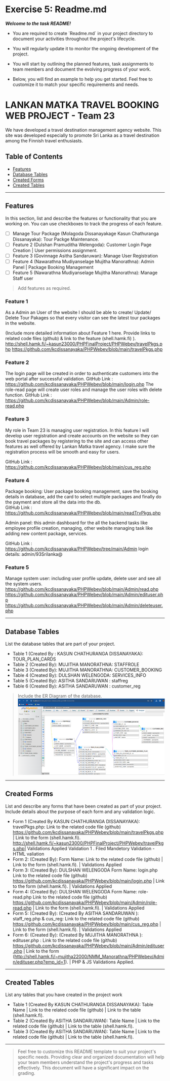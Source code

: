 # Exercise 5: Readme.md

***Welcome to the task README!***

- You are required to create ´Readme.md´ in your project directory to document your activities throughout the project's lifecycle. 
- You will regularly update it to monitor the ongoing development of the project. 

- You will start by outlining the planned features, task assignments to team members and document the evolving progress of your work. 

- Below, you will find an example to help you get started. Feel free to customize it to match your specific requirements and needs.

# LANKAN MATKA TRAVEL BOOKING WEB PROJECT - Team 23

We have developed a travel destination management agency website. This site was developed especially to promote Sri Lanka as a travel destination among the Finnish travel enthusiasts.

## Table of Contents
- [Features](#features)
- [Database Tables](#database-tables)
- [Created Forms](#created-forms)
- [Created Tables](#created-tables)

---

## Features

In this section, list and describe the features or functionality that you are working on. You can use checkboxes to track the progress of each feature.

- [ ] Manage Tour Package (Molagoda Dissanayakage Kasun Chathuranga Dissanayaka): Tour Packge Maintenance. 
- [ ] Feature 2 (Dulshan Pramuditha Welengoda): Customer Login Page Creation | User permissions assignment.
- [ ] Feature 3 (Govinnage Asitha Sandaruwan): Manage User Registration
- [ ] Feature 4 (Nawarathna Mudiyanselage Mujitha Manorathna): Admin Panel | Package Booking Management
- [ ] Feature 5 (Nawarathna Mudiyanselage Mujitha Manorathna): Manage Staff user

> Add features as required. 

### Feature 1

As a Admin an User of the website I should be able to create/ Update/ Delete  Tour Pakages so that every visitor can see the latest tour packages in the website.

 (Include more detailed information about Feature 1 here. Provide links to related code files (github) & link to the feature (shell.hamk.fi) ).
 http://shell.hamk.fi/~kasun23000/PHPFinalProject/PHPWebev/travelPkgs.php
 https://github.com/kcdissanayaka/PHPWebev/blob/main/travelPkgs.php

### Feature 2

The login page will be created in order to authenticate customers into the web portal after successful validation.
GitHub Link : https://github.com/kcdissanayaka/PHPWebev/blob/main/login.php
The role-read page will create user roles and manage the user roles with delete function.
GitHub Link : https://github.com/kcdissanayaka/PHPWebev/blob/main/Admin/role-read.php

### Feature 3

My role in Team 23 is managing user registration. In this feature I will develop user registration and create accounts on the website so they can book travel packages by registering to the site and can access other features as well offered by Lankan Matka travel agency. I make sure the registration process will be smooth and easy for users.

GitHub Link : https://github.com/kcdissanayaka/PHPWebev/blob/main/cus_reg.php

### Feature 4

Package booking: User package booking management, save the booking details in database, add the card to select multiple packages and finally do the payment and store all the data into the db.   
GitHub Link : https://github.com/kcdissanayaka/PHPWebev/blob/main/readTrvPkgs.php

Admin panel: this admin dashboard for the all the backend tasks like employee profile creation, managing, other website managing task like adding new content package, services. 

GitHub Link : https://github.com/kcdissanayaka/PHPWebev/tree/main/Admin
login details: 
admin/93Srilanka@

### Feature 5

Manage system user: including user profile update, delete user and see all the system users. 
https://github.com/kcdissanayaka/PHPWebev/blob/main/Admin/read.php
https://github.com/kcdissanayaka/PHPWebev/blob/main/Admin/edituser.php
https://github.com/kcdissanayaka/PHPWebev/blob/main/Admin/deleteuser.php

---

## Database Tables

List the database tables that are part of your project. 

- Table 1 (Created By : KASUN CHATHURANGA DISSANAYAKA): TOUR_PLAN_CARDS
- Table 2 (Created By): MUJITHA MANORATHNA: STAFFROLE 
- Table 3 (Created By): MUJITHA MANORATHNA: CUSTOMER_BOOKING 
- Table 4 (Created By): DULSHAN WELENGODA: SERVICES_INFO 
- Table 5 (Created By): ASITHA SANDARUWAN : staffreg
- Table 6 (Created By): ASITHA SANDARUWAN : customer_reg

> Include the ER Diagram of the database. 
![ERD-DIAGRAM LANKAN MATKA](assets/images/PROJECT_ERD/LankanMatkaERD.png)

---

## Created Forms

List and describe any forms that have been created as part of your project. Include details about the purpose of each form and any validation logic.

- Form 1 (Created By KASUN CHATHURANGA DISSANAYAKA): travelPkgs.php: Link to the related code file (github) https://github.com/kcdissanayaka/PHPWebev/blob/main/travelPkgs.php | Link to the form (shell.hamk.fi). http://shell.hamk.fi/~kasun23000/PHPFinalProject/PHPWebev/travelPkgs.php| Validations Applied
Validation 1 . Filed Mandetory Validation - HTML valiation
- Form 2: (Created By): Form Name: Link to the related code file (github) | Link to the form (shell.hamk.fi).  | Validations Applied
- Form 3: (Created By): DULSHAN WELENGODA Form Name: login.php Link to the related code file (github) https://github.com/kcdissanayaka/PHPWebev/blob/main/login.php | Link to the form (shell.hamk.fi). | Validations Applied
- Form 4: (Created By): DULSHAN WELENGODA Form Name: role-read.php Link to the related code file (github) https://github.com/kcdissanayaka/PHPWebev/blob/main/Admin/role-read.php | Link to the form (shell.hamk.fi). | Validations Applied
- Form 5: (Created By): (Created By ASITHA SANDARUWAN ): staff_reg.php & cus_reg: Link to the related code file (github) https://github.com/kcdissanayaka/PHPWebev/blob/main/cus_reg.php | Link to the form (shell.hamk.fi). | Validations Applied
- Form 6: (Created By): (Created By MUJITHA MANORATHNA ): edituser.php : Link to the related code file (github) https://github.com/kcdissanayaka/PHPWebev/blob/main/Admin/edituser.php | Link to the form (http://shell.hamk.fi/~mujitha22000/NMM_Manorathna/PHPWebev/Admin/edituser.php?emp_id=1). | PHP & JS Validations Applied.



---

## Created Tables

List any tables that you have created in the project work

- Table 1 (Created By KASUN CHATHURANGA DISSANAYAKA): Table Name | Link to the related code file (github) | Link to the table (shell.hamk.fi).
- Table 2 (Created By ASITHA SANDARUWAN): Table Name | Link to the related code file (github) | Link to the table (shell.hamk.fi).
- Table 3 (Created By ASITHA SANDARUWAN): Table Name | Link to the related code file (github) | Link to the table (shell.hamk.fi).

---



> Feel free to customize this README template to suit your project's specific needs. Providing clear and organized documentation will help your team members understand the project's progress and tasks effectively. This document will have a significant impact on the grading. 
